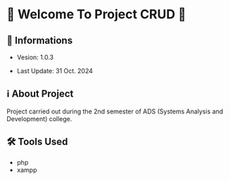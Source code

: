 # 🎉 Welcome To Project CRUD 🚀 

## 📢 Informations

- Vesion: 1.0.3

- Last Update: 31 Oct. 2024

## ℹ️ About Project

Project carried out during the 2nd semester of ADS (Systems Analysis and Development) college.

## 🛠️ Tools Used

- php
- xampp

